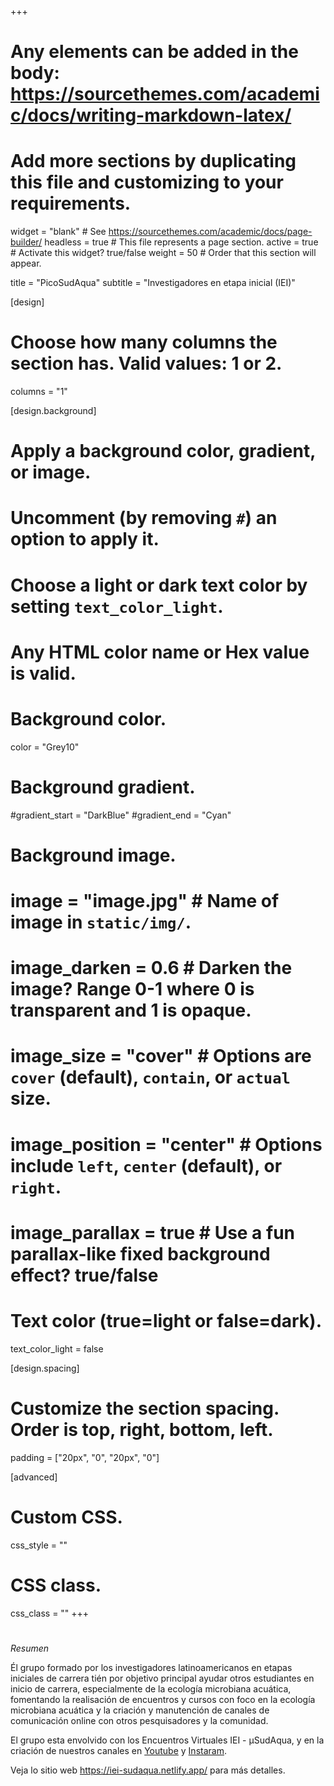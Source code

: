 +++
# Any elements can be added in the body: https://sourcethemes.com/academic/docs/writing-markdown-latex/
# Add more sections by duplicating this file and customizing to your requirements.

widget = "blank"  # See https://sourcethemes.com/academic/docs/page-builder/
headless = true  # This file represents a page section.
active = true  # Activate this widget? true/false
weight = 50 # Order that this section will appear.


title = "PicoSudAqua"
subtitle = "Investigadores en etapa inicial (IEI)"

[design]
  # Choose how many columns the section has. Valid values: 1 or 2.
  columns = "1"

[design.background]
  # Apply a background color, gradient, or image.
  #   Uncomment (by removing `#`) an option to apply it.
  #   Choose a light or dark text color by setting `text_color_light`.
  #   Any HTML color name or Hex value is valid.

  # Background color.
   color = "Grey10"
  
  # Background gradient.
  #gradient_start = "DarkBlue"
  #gradient_end = "Cyan"
  
  # Background image.
  # image = "image.jpg"  # Name of image in `static/img/`.
  # image_darken = 0.6  # Darken the image? Range 0-1 where 0 is transparent and 1 is opaque.
  # image_size = "cover"  #  Options are `cover` (default), `contain`, or `actual` size.
  # image_position = "center"  # Options include `left`, `center` (default), or `right`.
  # image_parallax = true  # Use a fun parallax-like fixed background effect? true/false
  
  # Text color (true=light or false=dark).
  text_color_light = false

[design.spacing]
  # Customize the section spacing. Order is top, right, bottom, left.
  padding = ["20px", "0", "20px", "0"]

[advanced]
 # Custom CSS. 
 css_style = ""
 
 # CSS class.
 css_class = ""
+++
#

*Resumen*

Él grupo formado por los investigadores latinoamericanos en etapas iniciales de carrera tién por objetivo principal ayudar otros estudiantes en inicio de carrera, especialmente de la ecología microbiana acuática, fomentando la realisación de encuentros y cursos con foco en la ecología microbiana acuática y la criación y manutención de canales de comunicación online con otros pesquisadores y la comunidad.

El grupo esta envolvido con los Encuentros Virtuales IEI - µSudAqua, y en la criación de nuestros canales en [Youtube]( https://www.youtube.com/channel/UC9fbpMSqVo-ev5npXWlmkRQ) y  [Instaram]( https://www.instagram.com/microsudaqua/).

Veja lo sitio web https://iei-sudaqua.netlify.app/ para más detalles.